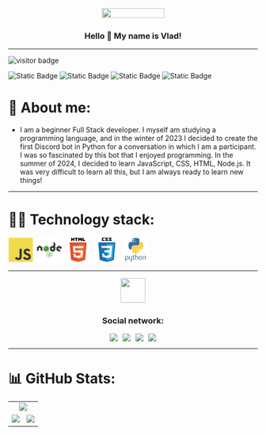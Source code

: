 <div align="center">
  <img src="https://github.com/SP-XD/SP-XD/blob/main/images/dev-working_rounded.gif" width="50%" height="50%">
</div>

<div align="center">
<h3>Hello 👋 My name is Vlad!</h3>
</div>

---

![visitor badge](https://visitor-badge.laobi.icu/badge?page_id=VSakurai.visitor-badge&left_text=My%20Page%20Visitors)
<div>
  <img alt="Static Badge" src="https://img.shields.io/badge/FrontEnd-Blue">
  <img alt="Static Badge" src="https://img.shields.io/badge/BackEnd-8A2BE2">
  <img alt="Static Badge" src="https://img.shields.io/badge/JavaScript-EEF60A">
  <img alt="Static Badge" src="https://img.shields.io/badge/Python-39E5E5">
</div>

# 👨 About me:

- I am a beginner Full Stack developer. I myself am studying a programming language, and in the winter of 2023 I decided to create the first Discord bot in Python for a conversation in which I am a participant.
 I was so fascinated by this bot that I enjoyed programming. In the summer of 2024, I decided to learn JavaScript, CSS, HTML, Node.js. It was very difficult to learn all this, but I am always ready to learn new things!

---

# 🧑‍💻 Technology stack:

<div>
  <img src="https://github.com/devicons/devicon/blob/master/icons/javascript/javascript-original.svg" title="JavaScript" alt="JavaScript" width="50" height="50"/>&nbsp 
  <img src="https://github.com/devicons/devicon/blob/master/icons/nodejs/nodejs-original-wordmark.svg" title="NodeJS" alt="NodeJS" width="50" height="50"/>&nbsp
  <img src="https://github.com/devicons/devicon/blob/master/icons/html5/html5-original-wordmark.svg" title="HTML" alt="HTML" width="50" height="50"/>&nbsp
  <img src="https://github.com/devicons/devicon/blob/master/icons/css3/css3-original-wordmark.svg" title="CSS" alt="CSS" width="50" height="50"/>&nbsp
  <img src="https://github.com/devicons/devicon/blob/master/icons/python/python-original-wordmark.svg" title="Python" alt="Python" width="50" height="50"/>&nbsp
</div>

---

<div align="center">
  <img src="https://github.com/SP-XD/SP-XD/blob/main/images/message.gif" width="50" height="50">
  <h3>Social network:</h3>
</div>
<div id="badges" align="center" style="font-size: 0;">
  <a href="https://vk.com/vlad.error" target="_blank" style="display: inline-block; margin-right: 10px;"><img src="https://img.icons8.com/color/48/000000/vk-com.png" title="VK" alt="VK" width="50" height="50"/></a><a href="https://t.me/v_sakurai" target="_blank" style="display: inline-block; margin-right: 10px;"><img src="https://img.icons8.com/color/48/000000/telegram-app--v1.png" title="Telegram" alt="Telegram" width="50" height="50"/></a><a href="https://discordapp.com/users/401125141788229632" target="_blank" style="display: inline-block; margin-right: 10px;"><img src="https://img.icons8.com/color/48/000000/discord-logo.png" title="Discord" alt="Discord" width="50" height="50"/></a><a href="https://github.com/VSakurai/" target="_blank" style="display: inline-block;"><img src="https://img.icons8.com/glyph-neue/64/ffffff/github.png" title="GitHub" alt="GitHub" width="50" height="50"/></a>
</div>

---

# 📊 GitHub Stats:

<table width="100%">
  <tr>
    <td colspan="2" align="center">
      <img width="60%" src="https://github-readme-stats.vercel.app/api?username=VSakurai&show_icons=true&theme=dark&count_private=true&hide_border=true&bg_color=0D1117"/>
    </td>
  </tr>
  <tr>
    <td width="50%" align="center">
      <img width="100%" src="https://github-readme-stats.vercel.app/api/top-langs/?username=VSakurai&layout=compact&theme=dark&hide_border=true&bg_color=0D1117"/>
    </td>
    <td width="50%" align="center">
      <img width="100%" src="http://github-readme-streak-stats.herokuapp.com?user=VSakurai&theme=dark&hide_border=true&background=0D1117"/>
    </td>
  </tr>
</table>

